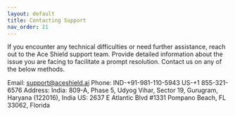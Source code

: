 ```yaml
---
layout: default
title: Contacting Support
nav_order: 21
---
```

If you encounter any technical difficulties or need further assistance, reach out to the Ace Shield support team. Provide detailed information about the issue you are facing to facilitate a prompt resolution. Contact us on any of the below methods.

Email: support@aceshield.ai
Phone: IND-+91-981-110-5943
       US-+1 855-321-6576
Address: India: 809-A, Phase 5, Udyog Vihar, Sector 19, Gurugram, Haryana (122016), India
	 US: 2637 E Atlantic Blvd #1331 Pompano Beach, FL 33062, Florida
